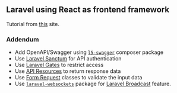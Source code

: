 ## Laravel using React as frontend framework

Tutorial from [this](https://blog.pusher.com/react-laravel-application/) site.

### Addendum
- Add OpenAPI/Swagger using [`l5-swagger`](https://github.com/DarkaOnLine/L5-Swagger) composer package
- Use [Laravel Sanctum](https://laravel.com/docs/master/sanctum) for API authentication
- Use [Laravel Gates](https://laravel.com/docs/master/authorization#gates) to restrict access
- Use [API Resources](https://laravel.com/docs/master/eloquent-resources) to return response data
- Use [Form Request](https://laravel.com/docs/master/validation#form-request-validation) classes to validate the input data
- Use [`laravel-websockets`](https://beyondco.de/docs/laravel-websockets/getting-started/introduction) package for [Laravel Broadcast](https://laravel.com/docs/master/broadcasting) feature.
